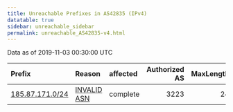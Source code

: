 ```yaml
---
title: Unreachable Prefixes in AS42835 (IPv4)
datatable: true
sidebar: unreachable_sidebar
permalink: unreachable_AS42835-v4.html
---
```


Data as of 2019-11-03 00:30:00 UTC


<div class="datatable-begin"></div>

| Prefix                                                   | Reason                                                                                                 | affected   |   Authorized AS |   MaxLength | Anchor                                         |   unreachable /24s |
|:---------------------------------------------------------|:-------------------------------------------------------------------------------------------------------|:-----------|----------------:|------------:|:-----------------------------------------------|-------------------:|
| [185.87.171.0/24](https://stat.ripe.net/185.87.171.0/24) | [INVALID ASN](https://rpki-validator.ripe.net/announcement-preview?asn=AS42835&prefix=185.87.171.0/24) | complete   |            3223 |          24 | [RIPE](unreachable_RIPE_NCC_RPKI_Root-v4.html) |                  1 |

<div class="datatable-end"></div>